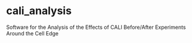 cali_analysis
=============

Software for the Analysis of the Effects of CALI Before/After Experiments Around the Cell Edge
